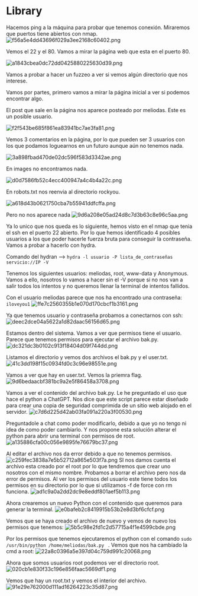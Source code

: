 # Library

Hacemos ping a la máquina para probar que tenemos conexión. Miraremos que puertos tiene abiertos con nmap. 
![f56a5e4dd43696f029a3ee2168c60402.png](img/f56a5e4dd43696f029a3ee2168c60402.png)

Vemos el 22 y el 80. Vamos a mirar la página web que esta en el puerto 80. 

![a1843cbea0dc72dd0425880225630d39.png](img/a1843cbea0dc72dd0425880225630d39.png)

Vamos a probar a hacer un fuzzeo a ver si vemos algún directorio que nos interese. 


Vamos por partes, primero vamos a mirar la página inicial a ver si podemos encontrar algo.

El post que sale en la página nos aparece posteado por meliodas. Este es un posible usuario. 

![f2f543be685f861ea83941bc7ae3fa81.png](img/f2f543be685f861ea83941bc7ae3fa81.png)

Vemos 3 comentarios en la página, por lo que pueden ser 3 usuarios con los que podamos loguearnos en un futuro aunque aún no tenemos nada. 

![3a898fbad470de02dc596f583d3342ae.png](img/3a898fbad470de02dc596f583d3342ae.png)

En images no encontramos nada. 

![d0d7586fb52c4ecc400947a4c4b4a22c.png](img/d0d7586fb52c4ecc400947a4c4b4a22c.png)

En robots.txt nos reenvia al directorio rockyou. 

![a618d43b0621750cba7b55941ddfcffa.png](img/a618d43b0621750cba7b55941ddfcffa.png)

Pero no nos aparece nada
![9d6a208e05ad24d8c7d3b63c8e96c5aa.png](img/9d6a208e05ad24d8c7d3b63c8e96c5aa.png)

Ya lo unico que nos queda es lo siguiente, hemos visto en el nmap que tenia el ssh en el puerto 22 abierto. Por lo que hemos identificado 4 posibles usuarios a los que poder hacerle fuerza bruta para conseguir la contraseña.
Vamos a probar a hacerlo con hydra. 

Comando del hydran --> `hydra -l usuario -P lista_de_contraseñas servicio://IP -V`

Tenemos los siguientes usuarios: meliodas, root, www-data y Anonymous. Vamos a ello, nosotros lo vamos a hacer sin el -V porque si no nos van a salir todos los intentos y no queremos llenar la terminal de intentos fallidos. 

Con el usuario meliodas parece que nos ha encontrado una contraseña: `iloveyou1`
![ffe7c2560355b1e070d170cbcf1b3161.png](img/ffe7c2560355b1e070d170cbcf1b3161.png)

Ya que tenemos usuario y contraseña probamos a conectarnos con ssh: 
![deec2dce04a5622a1d82daac56156d65.png](img/deec2dce04a5622a1d82daac56156d65.png)

Estamos dentro del sistema. Vamos a ver que permisos tiene el usuario. 
Parece que tenemos permisos para ejecutar el archivo bak.py. 
![dc321dc3b0102c913f18404d09f744dd.png](img/dc321dc3b0102c913f18404d09f744dd.png)

Listamos el directorio y vemos dos archivos el bak.py y el user.txt. 
![41c3dd198f15c0934fd0c3c96e98551e.png](img/41c3dd198f15c0934fd0c3c96e98551e.png)

Vamos a ver que hay en user.txt. Vemos la priemra flag. 
![9d6bedaacbf381bc9a2e5f86458a3708.png](img/9d6bedaacbf381bc9a2e5f86458a3708.png)

Vamos a ver el contenido del archivo bak.py. Le he preguntado el uso que hace el python a ChatGPT. 
Nos dice que este script parece estar diseñado para crear una copia de seguridad comprimida de un sitio web alojado en el servidor. 
![c7d6d225d42ab03fa091a220a3f00530.png](img/c7d6d225d42ab03fa091a220a3f00530.png)

Preguntadole a chat como poder modificarlo, debido a que yo no tengo ni idea de como poder cambiarlo. Y nos propone esta solución alterar el python para abrir una terminal con permisos de root. 
![a135886cfa00c056e9895fe76679bc37.png](img/a135886cfa00c056e9895fe76679bc37.png)

Al editar el archivo nos da error debido a que no tenemos permisos.
![c259fec3838a7e5b52712a865e503f7a.png](img/c259fec3838a7e5b52712a865e503f7a.png)
SI nos damos cuenta el archivo esta creado por el root por lo que tendremos que crear uno nosotros con el mismo nombre. Probamos a borrar el archivo pero nos da error de permisos. 
Al ver los permisos del usuario este tiene todos los permisos en su directorio por lo que si utilizamos -f de force con rm funciona. 
![ad1c9a0a2dd2dc9e8eddf801aef5b113.png](img/ad1c9a0a2dd2dc9e8eddf801aef5b113.png)

Ahora crearemos un nuevo Python con el contenido que queremos para generar la terminal. 
![e0bafeb2c8419915b53b2e8d3bf6cfcf.png](img/e0bafeb2c8419915b53b2e8d3bf6cfcf.png)

Vemos que se haya creado el archivo de nuevo y vemos de nuevo los permisos que tenemos:
![5b5c98e2fd1c2d57715a4f1e4599cbde.png](img/5b5c98e2fd1c2d57715a4f1e4599cbde.png)

Por los permisos que tenemos ejecutaremos el python con el comando `sudo /usr/bin/python /home/meliodas/bak.py
` . Vemos que nos ha cambiado la cmd a root: 
![22a8c0396a5e397d04c759d991c20068.png](img/22a8c0396a5e397d04c759d991c20068.png)

Ahora que somos usuarios root podemos ver el directorio root. 
![020cb1e830f33c196e856faac5669df1.png](img/020cb1e830f33c196e856faac5669df1.png)

Vemos que hay un root.txt y vemos el interior del archivo.
![91e29e762000d111ad16264223c35d87.png](img/91e29e762000d111ad16264223c35d87.png)